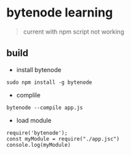# bytenode learning

> current with npm script not working

## build

* install bytenode

```code
sudo npm install -g bytenode
```

* complile

```code
bytenode --compile app.js
```

* load module

```code
require('bytenode');
const myModule = require("./app.jsc")
console.log(myModule)
```